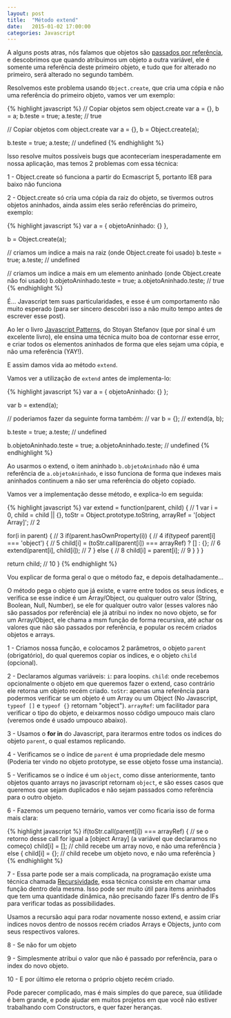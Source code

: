 ```yaml
---
layout: post
title:  "Método extend"
date:   2015-01-02 17:00:00
categories: Javascript
---
```


A alguns posts atras, nós falamos que objetos são [passados por referência](http://mauriciosoares.co/blog/javascript/2015/01/02/objetos-por-referencia.html), e descobrimos que quando atribuimos um objeto a outra variável, ele é somente uma referência deste primeiro objeto, e tudo que for alterado no primeiro, será alterado no segundo também.

Resolvemos este problema usando `Object.create`, que cria uma cópia e não uma referência do primeiro objeto, vamos ver um exemplo:

{% highlight javascript %}
  // Copiar objetos sem object.create
  var a = {},
    b = a;
  b.teste = true;
  a.teste; // true

  // Copiar objetos com object.create
  var a = {},
    b = Object.create(a);

  b.teste = true;
  a.teste; // undefined
{% endhighlight %}

Isso resolve muitos possíveis bugs que aconteceriam inesperadamente em nossa aplicação, mas temos 2 problemas com essa técnica:

1 - Object.create só funciona a partir do Ecmascript 5, portanto IE8 para baixo não funciona

2 - Object.create só cria uma cópia da raiz do objeto, se tivermos outros objetos aninhados, ainda assim eles serão referências do primeiro, exemplo:

{% highlight javascript %}
var a = {
  objetoAninhado: {}
},

b = Object.create(a);

// criamos um indice a mais na raiz (onde Object.create foi usado)
b.teste = true;
a.teste; // undefined

// criamos um indice a mais em um elemento aninhado (onde Object.create não foi usado)
b.objetoAninhado.teste = true;
a.objetoAninhado.teste; // true
{% endhighlight %}

É... Javascript tem suas particularidades, e esse é um comportamento não muito esperado (para ser sincero descobri isso a não muito tempo antes de escrever esse post).

Ao ler o livro <a href="http://shop.oreilly.com/product/9780596806767.do" target="_blank">Javascript Patterns</a>, do Stoyan Stefanov (que por sinal é um excelente livro), ele ensina uma técnica muito boa de contornar esse error, e criar todos os elementos aninhados de forma que eles sejam uma cópia, e não uma referência (YAY!).

E assim damos vida ao método `extend`.

Vamos ver a utilização de `extend` antes de implementa-lo:

{% highlight javascript %}
var a = {
  objetoAninhado: {}
};

var b = extend(a);

// poderiamos fazer da seguinte forma também:
// var b = {};
// extend(a, b);

b.teste = true;
a.teste; // undefined

b.objetoAninhado.teste = true;
a.objetoAninhado.teste; // undefined
{% endhighlight %}

Ao usarmos o extend, o item aninhado `b.objetoAninhado` não é uma referência de `a.objetoAninhado`, e isso funciona de forma que indexes mais aninhados continuem a não ser uma referência do objeto copiado.

Vamos ver a implementação desse método, e explica-lo em seguida:

{% highlight javascript %}
var extend = function(parent, child) { // 1
  var i = 0,
    child = child || {},
    toStr = Object.prototype.toString,
    arrayRef = '[object Array]'; // 2

  for(i in parent) { // 3
    if(parent.hasOwnProperty(i)) { // 4
      if(typeof parent[i] === 'object') { // 5
        child[i] = (toStr.call(parent[i]) === arrayRef) ? [] : {}; // 6
        extend(parent[i], child[i]); // 7
      } else { // 8
        child[i] = parent[i]; // 9
      }
    }
  }

  return child; // 10
}
{% endhighlight %}

Vou explicar de forma geral o que o método faz, e depois detalhadamente...

O método pega o objeto que já existe, e varre entre todos os seus índices, e verifica se esse indice é um Array/Object, ou qualquer outro valor (String, Boolean, Null, Number), se ele for qualquer outro valor (esses valores não são passados por referência) ele já atribui no index no novo objeto, se for um Array/Object, ele chama a msm função de forma recursiva, até achar os valores que não são passados por referência, e popular os recém criados objetos e arrays.

1 - Criamos nossa função, e colocamos 2 parâmetros, o objeto `parent` (obrigatório), do qual queremos copiar os indices, e o objeto `child` (opcional).

2 - Declaramos algumas variáveis:
`i`: para loopins.
`child`: onde recebemos opcionalmente o objeto em que queremos fazer o extend, caso contrário ele retorna um objeto recém criado.
`toStr`: apenas uma referência para podermos verificar se um objeto é um Array ou um Object (No Javascript, `typeof []` e `typeof {}` retornam "object").
`arrayRef`: um facilitador para verificar o tipo do objeto, e deixarmos nosso código umpouco mais claro (veremos onde é usado umpouco abaixo).

3 - Usamos o **for in** do Javascript, para iterarmos entre todos os indices do objeto `parent`, o qual estamos replicando.

4 - Verificamos se o índice de `parent` é uma propriedade dele mesmo (Poderia ter vindo no objeto prototype, se esse objeto fosse uma instancia).

5 - Verificamos se o índice é um `object`, como disse anteriormente, tanto objetos quanto arrays no javascript retornam `object`, e são esses casos que queremos que sejam duplicados e não sejam passados como referência para o outro objeto.

6 - Fazemos um pequeno ternário, vamos ver como ficaria isso de forma mais clara:

{% highlight javascript %}
if(toStr.call(parent[i]) === arrayRef) { // se o retorno desse call for igual a [object Array] (a variável que declaramos no começo)
  child[i] = []; // child recebe um array novo, e não uma referência
} else {
  child[i] = {}; // child recebe um objeto novo, e não uma referência
}
{% endhighlight %}

7 - Essa parte pode ser a mais complicada, na programação existe uma técnica chamada <a href="http://pt.wikipedia.org/wiki/Recurs%C3%A3o_(ci%C3%AAncia_da_computa%C3%A7%C3%A3o)" target="_blank">Recursividade</a>, essa técnica consiste em chamar uma função dentro dela mesma. Isso pode ser muito útil para items aninhados que tem uma quantidade dinâmica, não precisando fazer IFs dentro de IFs para verificar todas as possibilidades.

Usamos a recursão aqui para rodar novamente nosso extend, e assim criar indices novos dentro de nossos recém criados Arrays e Objects, junto com seus respectivos valores.

8 - Se não for um objeto

9 - Simplesmente atribui o valor que não é passado por referência, para o index do novo objeto.

10 - E por último ele retorna o próprio objeto recém criado.

Pode parecer complicado, mas é mais simples do que parece, sua útilidade é bem grande, e pode ajudar em muitos projetos em que você não estiver trabalhando com Constructors, e quer fazer heranças.
